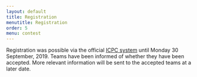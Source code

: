 ```yaml
---
layout: default
title: Registration
menutitle: Registration
order: 5
menu: contest
---
```


Registration was possible via the official [ICPC system](https://icpc.baylor.edu/) until Monday 30 September, 2019. Teams have been informed of whether they have been accepted. More relevant information will be sent to the accepted teams at a later date.
